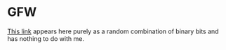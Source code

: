 # GFW

[This link](https://wallesspku.space/) appears here purely as a random combination of binary bits and has nothing to do with me.